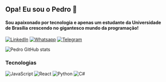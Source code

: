 ## Opa! Eu sou o Pedro 🤙
#### Sou apaixonado por tecnologia e apenas um estudante da Universidade de Brasília crescendo no gigantesco mundo da programação!

[![LinkedIn](https://img.shields.io/badge/LinkedIn-0077B5?style=for-the-badge&logo=linkedin&logoColor=white)](https://www.linkedin.com/in/pedro-henrique-faria-mota-976b77230/)
[![Whatsapp](https://img.shields.io/badge/WhatsApp-25D366?style=for-the-badge&logo=whatsapp&logoColor=white)](https://wa.me/5561983156033)
[![Telegram](https://img.shields.io/badge/Telegram-2CA5E0?style=for-the-badge&logo=telegram&logoColor=white)](https://t.me/PhFaria)

![Pedro GitHub stats](https://github-readme-stats.vercel.app/api?username=PhFariaa&show_icons=true&theme=github_dark)

### Tecnologias
![JavaScript](https://img.shields.io/badge/javascript-%23323330.svg?style=for-the-badge&logo=javascript&logoColor=%23F7DF1E)
![React](https://img.shields.io/badge/react-%2320232a.svg?style=for-the-badge&logo=react&logoColor=%2361DAFB)
![Python](https://img.shields.io/badge/python-3670A0?style=for-the-badge&logo=python&logoColor=ffdd54)
![C#](https://img.shields.io/badge/c%23-%23239120.svg?style=for-the-badge&logo=csharp&logoColor=white)
